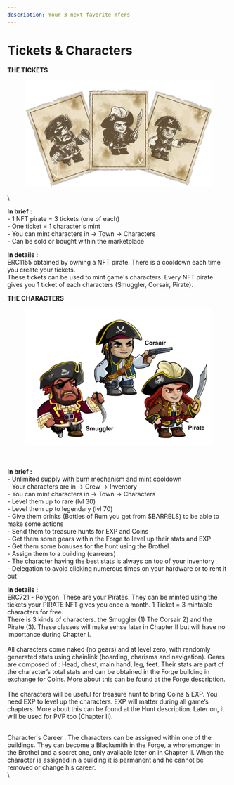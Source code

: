 ```yaml
---
description: Your 3 next favorite mfers
---
```


# Tickets & Characters

**THE TICKETS**

<figure><img src="../../.gitbook/assets/ticket.png" alt=""><figcaption></figcaption></figure>

\


**In brief :** \
\- 1 NFT pirate = 3 tickets (one of each)\
\- One ticket = 1 character's mint\
\- You can mint characters in -> Town -> Characters\
\- Can be sold or bought within the marketplace



**In details :** \
ERC1155 obtained by owning a NFT pirate. There is a cooldown each time you create your tickets. \
These tickets can be used to mint game's characters. Every NFT pirate gives you 1 ticket of each characters (Smuggler, Corsair, Pirate).







**THE CHARACTERS**

<figure><img src="../../.gitbook/assets/all 3 characters.png" alt=""><figcaption></figcaption></figure>

\
\
**In brief :** \
\- Unlimited supply with burn mechanism and mint cooldown\
\- Your characters are in -> Crew -> Inventory\
\- You can mint characters in -> Town -> Characters\
\- Level them up to rare (lvl 30)\
\- Level them up to legendary (lvl 70) \
\- Give them drinks (Bottles of Rum you get from $BARRELS) to be able to make some actions\
\- Send them to treasure hunts for EXP and Coins\
\- Get them some gears within the Forge to level up their stats and EXP\
\- Get them some bonuses for the hunt using the Brothel\
\- Assign them to a building (carreers)\
\- The character having the best stats is always on top of your inventory\
\- Delegation to avoid clicking numerous times on your hardware or to rent it out



**In details :** \
ERC721 - Polygon. These are your Pirates. They can be minted using the tickets your PIRATE NFT gives you once a month. 1 Ticket = 3 mintable characters for free.\
There is 3 kinds of characters. the Smuggler (1) The Corsair 2) and the Pirate (3). These classes will make sense later in Chapter II but will have no importance during Chapter I.\
\
All characters come naked (no gears) and at level zero, with randomly generated stats using chainlink (boarding, charisma and navigation). Gears are composed of : Head, chest, main hand, leg, feet. Their stats are part of the character’s total stats and can be obtained in the Forge building in exchange for Coins. More about this can be found at the Forge description.\
\
The characters will be useful for treasure hunt to bring Coins & EXP. You need EXP to level up the characters. EXP will matter during all game’s chapters. More about this can be found at the Hunt description. Later on, it will be used for PVP too (Chapter II).

\
Character's Career : The characters can be assigned within one of the buildings. They can become a Blacksmith in the Forge, a whoremonger in the Brothel and a secret one, only available later on in Chapter II. When the character is assigned in a building it is permanent and he cannot be removed or change his career.\
\



